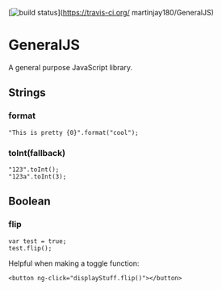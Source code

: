 [![build status](https://secure.travis-ci.org/martinjay180/GeneralJS.png)](https://travis-ci.org/ martinjay180/GeneralJS)
# GeneralJS
A general purpose JavaScript library.

## Strings

### format

    "This is pretty {0}".format("cool");
    
### toInt(fallback)

    "123".toInt();
    "123a".toInt(3);
    
## Boolean

### flip

    var test = true;
    test.flip();

Helpful when making a toggle function:

    <button ng-click="displayStuff.flip()"></button>
